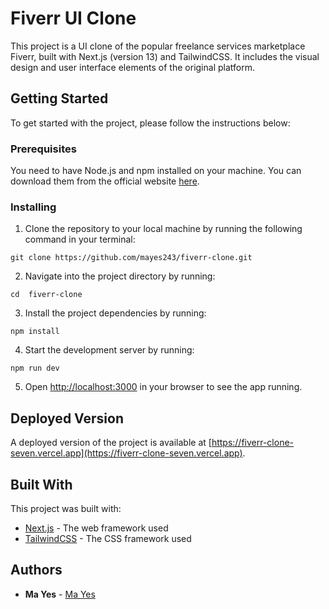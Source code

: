 # Fiverr UI Clone

This project is a UI clone of the popular freelance services marketplace Fiverr, built with Next.js (version 13) and TailwindCSS. It includes the visual design and user interface elements of the original platform.

## Getting Started

To get started with the project, please follow the instructions below:

### Prerequisites

You need to have Node.js and npm installed on your machine. You can download them from the official website [here](https://nodejs.org/en/download/).

### Installing

1. Clone the repository to your local machine by running the following command in your terminal:

```
git clone https://github.com/mayes243/fiverr-clone.git
```

2. Navigate into the project directory by running:

```
cd  fiverr-clone
```

3. Install the project dependencies by running:

```
npm install
```

4. Start the development server by running:

```
npm run dev
```

5. Open [http://localhost:3000](http://localhost:3000) in your browser to see the app running.

## Deployed Version

A deployed version of the project is available at [https://fiverr-clone-seven.vercel.app](https://fiverr-clone-seven.vercel.app).

## Built With

This project was built with:

- [Next.js](https://nextjs.org/) - The web framework used
- [TailwindCSS](https://tailwindcss.com/) - The CSS framework used

## Authors

- **Ma Yes** - [Ma Yes](https://github.com/mayes243)
